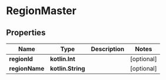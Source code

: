 
# RegionMaster

## Properties
Name | Type | Description | Notes
------------ | ------------- | ------------- | -------------
**regionId** | **kotlin.Int** |  |  [optional]
**regionName** | **kotlin.String** |  |  [optional]



